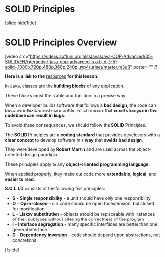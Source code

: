 # SOLID Principles

[slide hideTitle]

# SOLID Principles Overview

[video src="https://videos.softuni.org/hls/Java/Java-OOP-Advanced/05-SOLID/EN/interactive-java-oop-advanced-s.o.l.i.d-3-5-solid-,1080p,720p,480p,360p,240p,.mp4/urlset/master.m3u8" poster="" /]

**Here is a link to the** [resources](https://videos.softuni.org/resources/java/java-oop-advanced/05.Java-OOP-Advanced-S.O.L.I.D-Lab-Skeleton.zip) **for this lesson.**

In Java, classes are the **building blocks** of any application. 

These blocks must the stable and function in a precise way.

When a developer builds software that follows a **bad design**, the code can become inflexible and more brittle, which means that **small changes in the codebase can result in bugs**.

To avoid these consequences, we should follow the **SOLID** Principles.

The **SOLID** Principles are a **coding standard** that provides developers with a **clear concept** to develop software in a **way** that **avoids bad design**.

They were developed by **Robert Martin** and are used across the object-oriented design paradigm.

These principles apply to any **object-oriented programming language**.

When applied properly, they make our code more **extendable**, **logical**, and **easier to read**.

**S.O.L.I.D** consists of the following five principles:

- **S** - **Single responsibility** - a unit should have only one responsibility
- **O** - **Open-closed** - our code should be open for extension, but closed for modification
- **L** - **Liskov substitution** - objects should be replaceable with instances of their subtypes without altering the correctness of the program
- **I** - **Interface segregation** - many specific interfaces are better than one general interface
- **D** - **Dependency inversion** - code should depend upon abstractions, not concretions

[/slide]
